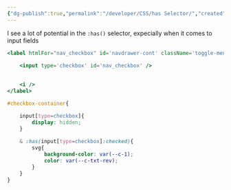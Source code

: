 ```yaml
---
{"dg-publish":true,"permalink":"/developer/CSS/has Selector/","created":"2024-02-29T22:19:55.794-06:00","updated":"2024-03-01T00:21:29.000-06:00"}
---
```


I see a lot of potential in the `:has()` selector, expecially when it comes to input fields


```jsx
<label htmlFor="nav_checkbox" id='navdrawer-cont' className='toggle-menu-btn'>
	
	<input type='checkbox' id='nav_checkbox' />

	
	<i />
</label>
```
```scss
#checkbox-container{

	input[type=checkbox]{
		display: hidden;
	}
	
	& :has(input[type=checkbox]:checked){
		svg{
			background-color: var(--c-1);
			color: var(--c-txt-rev);
		}
	}
}
```